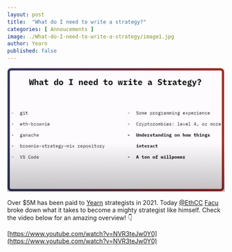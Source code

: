 ```yaml
---
layout: post
title:  "What do I need to write a strategy?"
categories: [ Annoucements ]
image: ./What-do-I-need-to-write-a-strategy/image1.jpg
author: Yearn
published: false
---
```


![](image1.jpg) <br>

Over $5M has been paid to [Yearn](https://t.me/yearnupdates) strategists in 2021. Today [@EthCC](https://twitter.com/EthCC/) [Facu](https://t.me/fameal) broke down what it takes to become a mighty strategist like himself. Check the video below for an amazing overview! 👇

[https://www.youtube.com/watch?v=NVR3teJw0Y0](https://www.youtube.com/watch?v=NVR3teJw0Y0)
